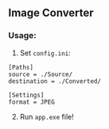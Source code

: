 ## Image Converter

### Usage: 

1. Set `config.ini`:
  ```
  [Paths]
  source = ./Source/
  destination = ./Converted/

  [Settings]
  format = JPEG
  ```

2. Run `app.exe` file!
